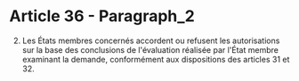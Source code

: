 # Article 36 - Paragraph_2

2. Les États membres concernés accordent ou refusent les autorisations sur la base des conclusions de l'évaluation réalisée par l'État membre examinant la demande, conformément aux dispositions des articles 31 et 32.
